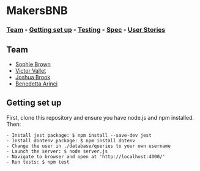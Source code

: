 # MakersBNB
### [Team](https://github.com/sofyloafy/MakersBnb#team) - [Getting set up](https://github.com/sofyloafy/MakersBnb#gettingsetup) - [Testing](https://github.com/sofyloafy/MakersBnb#testing) - [Spec](https://github.com/sofyloafy/MakersBnb#spec) - [User Stories](https://github.com/sofyloafy/MakersBnb#userstories)

## Team
* [Sophie Brown](https://github.com/sofyloafy)
* [Victor Vallet](https://github.com/victorvallet)
* [Joshua Brook](https://github.com/joshuaabrookuk)
* [Benedetta Arinci](https://github.com/benearinci)

## Getting set up
First, clone this repository and ensure you have node.js and npm installed. Then:

```
- Install jest package: $ npm install --save-dev jest
- Install dontenv package: $ npm install dotenv
- Change the user in ./database/queries to your own username
- Launch the server: $ node server.js
- Navigate to browser and open at 'http://localhost:4000/'
- Run tests: $ npm test
```
